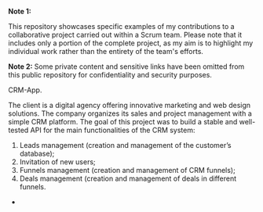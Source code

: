 **Note 1:**

This repository showcases specific examples of my contributions to a collaborative project carried out within a Scrum team. Please note that it includes only a portion of the complete project, as my aim is to highlight my individual work rather than the entirety of the team's efforts.

**Note 2:**
Some private content and sensitive links have been omitted from this public repository for confidentiality and security purposes.

CRM-App.

The client is a digital agency offering innovative marketing and web design solutions. The company organizes its sales and project management with a simple CRM platform. The goal of this project was to build a stable and well-tested API for the main functionalities of the CRM system:
1. Leads management (creation and management of the customer’s database);
2. Invitation of new users;
3. Funnels management (creation and management of CRM funnels);
4. Deals management (creation and management of deals in different funnels.




-
